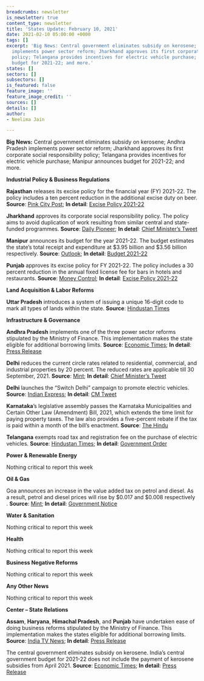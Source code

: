 ```yaml
---
breadcrumbs: newsletter
is_newsletter: true
content_type: newsletter
title: 'States Update: February 10, 2021'
date: 2021-02-10 05:00:00 +0000
tags: []
excerpt: 'Big News: Central government eliminates subsidy on kerosene; Andhra Pradesh
  implements power sector reform; Jharkhand approves its first corporate social responsibility
  policy; Telangana provides incentives for electric vehicle purchase; Manipur announces
  budget for 2021-22; and more.'
states: []
sectors: []
subsectors: []
is_featured: false
feature_image: ''
feature_image_credit: ''
sources: []
details: []
author:
- Neelima Jain

---
```


**Big News:** Central government eliminates subsidy on kerosene; Andhra Pradesh implements power sector reform; Jharkhand approves its first corporate social responsibility policy; Telangana provides incentives for electric vehicle purchase; Manipur announces budget for 2021-22; and more.

**Industrial Policy & Business Regulations**

**Rajasthan** releases its excise policy for the financial year (FY) 2021-22. The policy includes a ten percent reduction in the additional excise duty on beer. **Source**: [Pink City Post](https://www.pinkcitypost.com/rajasthan-excise-policy-2021-22-released-beer-to-get-cheaper/); **In detail**: [Excise Policy 2021-22](http://finance.rajasthan.gov.in/PDFDOCS/EXCISE/F-EXCISE-9260-06022021.pdf)

**Jharkhand** approves its corporate social responsibility policy. The policy aims to avoid duplication of work resulting from similar central and state-funded programmes. **Source**: [Daily Pioneer](https://www.dailypioneer.com/2021/state-editions/jharkhand-govt-approves-its-first-ever-csr-policy.html); **In detail**: [Chief Minister’s Tweet](https://twitter.com/JharkhandCMO/status/1358054207689924619)

**Manipur** announces its budget for the year 2021-22. The budget estimates the state’s total receipt and expenditure at $3.95 billion and $3.56 billion respectively. **Source**: [Outlook](https://www.outlookindia.com/newsscroll/manipur-dy-cm-presents-budget-estimate-for-fy22/2024405); **In detail**: [Budget 2021-22](https://manipur.gov.in/wp-content/uploads/2021/02/Budget-at-a-glance.pdf)

**Punjab** approves its excise policy for FY 2021-22. The policy includes a 30 percent reduction in the annual fixed license fee for bars in hotels and restaurants. **Source**: [Money Control](https://www.moneycontrol.com/news/business/punjab-okays-excise-policy-for-next-fiscal-plans-to-mop-up-over-rs-7000-crore-6429911.html); **In detail**: [Excise Policy 2021-22](https://excise.punjab.gov.in/CommonUser/Portal_New_Portal_Acts_Rules_Cirular.aspx?type=0)

**Land Acquisition & Labor Reforms**

**Uttar Pradesh** introduces a system of issuing a unique 16-digit code to mark all types of lands within the state. **Source**: [Hindustan Times](https://www.hindustantimes.com/india-news/up-govt-announces-16-digit-unicode-to-identify-landholdings-101612709100446.html)

**Infrastructure & Governance**

**Andhra Pradesh** implements one of the three power sector reforms stipulated by the Ministry of Finance. This implementation makes the state eligible for additional borrowing limits. **Source**: [Economic Times](https://energy.economictimes.indiatimes.com/news/power/fm-allows-andhra-to-borrow-additional-rs-1515-crore-to-undertake-power-sector-reforms/80699042); **In detail**: [Press Release](https://pib.gov.in/Pressreleaseshare.aspx?PRID=1695188)

**Delhi** reduces the current circle rates related to residential, commercial, and industrial properties by 20 percent. The reduced rates are applicable till 30 September, 2021. **Source**: [Mint](https://www.livemint.com/news/india/delhi-govt-reduces-present-circle-rates-by-up-to-20-for-next-6-months-11612530723358.html); **In detail**: [Chief Minister’s Tweet](https://twitter.com/msisodia/status/1357679566362300417)

**Delhi** launches the “Switch Delhi” campaign to promote electric vehicles. **Source**: [Indian Express](https://indianexpress.com/article/cities/delhi/arvind-kejriwal-launches-switch-delhi-campaign-to-promote-electric-vehicles-7174365/); **In detail**: [CM Tweet](https://twitter.com/ArvindKejriwal/status/1357215145949159425)

**Karnataka**’s legislative assembly passes the Karnataka Municipalities and Certain Other Law (Amendment) Bill, 2021, which extends the time limit for paying property taxes. The law also provides a five-percent rebate if the tax is paid within a month of the bill’s enactment. **Source**: [The Hindu](https://www.thehindu.com/news/national/karnataka/assembly-clears-two-municipalities-bills/article33754622.ece)

**Telangana** exempts road tax and registration fee on the purchase of electric vehicles. **Source**: [Hindustan Times](https://www.hindustantimes.com/india-news/no-road-tax-registration-fee-on-electric-vehicles-in-telangana-from-today-101612357508046.html); **In detail**: [Government Order](https://www.transport.telangana.gov.in/pdf_uploads/GO%20MS%20No%20121612273174.pdf)

**Power & Renewable Energy**

Nothing critical to report this week

**Oil & Gas**

Goa announces an increase in the value added tax on petrol and diesel. As a result, petrol and diesel prices will rise by $0.017 and $0.008 respectively . **Source**: [Mint](https://www.livemint.com/news/india/hike-in-vat-on-petrol-and-diesel-in-goa-11612492302383.html); **In detail**: [Government Notice](https://www.goa.gov.in/wp-content/uploads/2021/02/Notifciation-FinRC-dt-4-2-2021.pdf)

**Water & Sanitation**

Nothing critical to report this week

**Health**

Nothing critical to report this week

**Business Negative Reforms**

Nothing critical to report this week

**Any Other News**

Nothing critical to report this week

**Center – State Relations**

**Assam**, **Haryana**, **Himachal Pradesh**, and **Punjab** have undertaken ease of doing business reforms stipulated by the Ministry of Finance. This implementation makes the states eligible for additional borrowing limits. **Source**: [India TV News](https://www.indiatvnews.com/business/news-ease-of-doing-business-reforms-four-states-assam-haryana-himachal-pradesh-punjab-683250); **In detail**: [Press Release](https://pib.gov.in/PressReleaseIframePage.aspx?PRID=1695747)

The central government eliminates subsidy on kerosene. India’s central government budget for 2021-22 does not include the payment of kerosene subsidies from April 2021. **Source**: [Economic Times](https://energy.economictimes.indiatimes.com/news/oil-and-gas/govt-eliminates-subsidy-on-kerosene-via-small-price-hikes/80661200); **In detail**: [Press Release](https://pib.nic.in/PressReleasePage.aspx?PRID=1602622)
